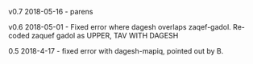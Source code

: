 v0.7
2018-05-16 - parens

v0.6
2018-05-01 - Fixed error where dagesh overlaps zaqef-gadol.  Re-coded zaquef gadol as UPPER, TAV WITH DAGESH

0.5
2018-4-17  - fixed error with dagesh-mapiq, pointed out by B.

